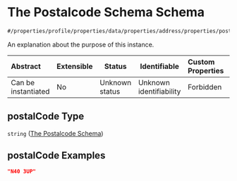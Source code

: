 # The Postalcode Schema Schema

```txt
#/properties/profile/properties/data/properties/address/properties/postalCode#/properties/profile/properties/data/properties/address/properties/postalCode
```

An explanation about the purpose of this instance.


| Abstract            | Extensible | Status         | Identifiable            | Custom Properties | Additional Properties | Access Restrictions | Defined In                                                                                          |
| :------------------ | ---------- | -------------- | ----------------------- | :---------------- | --------------------- | ------------------- | --------------------------------------------------------------------------------------------------- |
| Can be instantiated | No         | Unknown status | Unknown identifiability | Forbidden         | Allowed               | none                | [policy_transaction.schema.json\*](../../out/policy_transaction.schema.json "open original schema") |

## postalCode Type

`string` ([The Postalcode Schema](policy_transaction-properties-the-profile-schema-properties-the-profile-data-schema-properties-the-address-schema-properties-the-postalcode-schema.md))

## postalCode Examples

```json
"N40 3UP"
```
